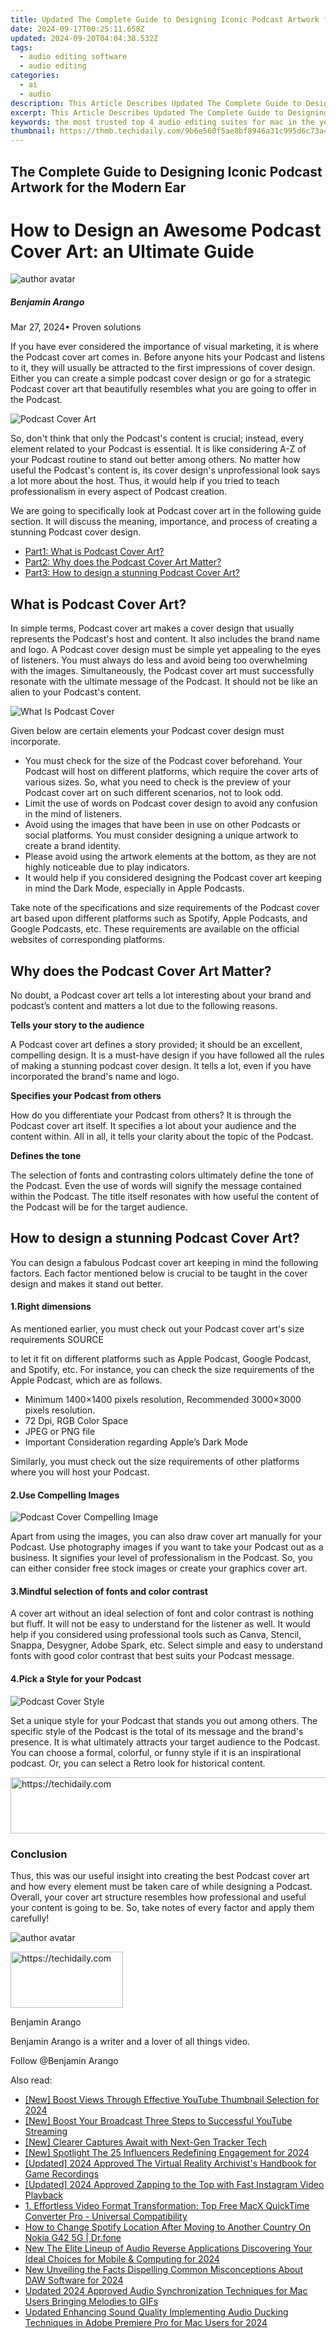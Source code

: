 ```yaml
---
title: Updated The Complete Guide to Designing Iconic Podcast Artwork for the Modern Ear for 2024
date: 2024-09-17T00:25:11.658Z
updated: 2024-09-20T04:04:38.532Z
tags: 
  - audio editing software
  - audio editing
categories: 
  - ai
  - audio
description: This Article Describes Updated The Complete Guide to Designing Iconic Podcast Artwork for the Modern Ear for 2024
excerpt: This Article Describes Updated The Complete Guide to Designing Iconic Podcast Artwork for the Modern Ear for 2024
keywords: the most trusted top 4 audio editing suites for mac in the year 2024,cutting edge tools for podcasters a guide to the best free paid audio editing software on the market,the complete guide to designing iconic podcast artwork for the modern ear,the ultimate guide to mp3 modification software for mac uncovering the best tools and comparisons,the ultimate guide to mp3 conversion for your podcast episodes,the finest selection of affordable internet based auditory modification software for the year 2024,the complete guide to podcast editing with audacity
thumbnail: https://thmb.techidaily.com/9b6e560f5ae8bf8946a31c995d6c73a4779b962b2219e90738423fb3fbbee898.jpg
---
```


## The Complete Guide to Designing Iconic Podcast Artwork for the Modern Ear

# How to Design an Awesome Podcast Cover Art: an Ultimate Guide

![author avatar](https://images.wondershare.com/filmora/article-images/benjamin-arango-author.jpg)

##### Benjamin Arango

 Mar 27, 2024• Proven solutions

If you have ever considered the importance of visual marketing, it is where the Podcast cover art comes in. Before anyone hits your Podcast and listens to it, they will usually be attracted to the first impressions of cover design. Either you can create a simple podcast cover design or go for a strategic Podcast cover art that beautifully resembles what you are going to offer in the Podcast.

![Podcast Cover Art](https://images.wondershare.com/filmora/article-images/podcast-cover-art.jpg)

So, don't think that only the Podcast's content is crucial; instead, every element related to your Podcast is essential. It is like considering A-Z of your Podcast routine to stand out better among others. No matter how useful the Podcast's content is, its cover design's unprofessional look says a lot more about the host. Thus, it would help if you tried to teach professionalism in every aspect of Podcast creation.

We are going to specifically look at Podcast cover art in the following guide section. It will discuss the meaning, importance, and process of creating a stunning Podcast cover design.

* [Part1: What is Podcast Cover Art?](#part1)
* [Part2: Why does the Podcast Cover Art Matter?](#part2)
* [Part3: How to design a stunning Podcast Cover Art?](#part3)

## What is Podcast Cover Art?

In simple terms, Podcast cover art makes a cover design that usually represents the Podcast's host and content. It also includes the brand name and logo. A Podcast cover design must be simple yet appealing to the eyes of listeners. You must always do less and avoid being too overwhelming with the images. Simultaneously, the Podcast cover art must successfully resonate with the ultimate message of the Podcast. It should not be like an alien to your Podcast's content.

![What Is Podcast Cover](https://images.wondershare.com/filmora/article-images/what-is-podcast-cover.jpg)

Given below are certain elements your Podcast cover design must incorporate.

* You must check for the size of the Podcast cover beforehand. Your Podcast will host on different platforms, which require the cover arts of various sizes. So, what you need to check is the preview of your Podcast cover art on such different scenarios, not to look odd.
* Limit the use of words on Podcast cover design to avoid any confusion in the mind of listeners.
* Avoid using the images that have been in use on other Podcasts or social platforms. You must consider designing a unique artwork to create a brand identity.
* Please avoid using the artwork elements at the bottom, as they are not highly noticeable due to play indicators.
* It would help if you considered designing the Podcast cover art keeping in mind the Dark Mode, especially in Apple Podcasts.

Take note of the specifications and size requirements of the Podcast cover art based upon different platforms such as Spotify, Apple Podcasts, and Google Podcasts, etc. These requirements are available on the official websites of corresponding platforms.

## Why does the Podcast Cover Art Matter?

No doubt, a Podcast cover art tells a lot interesting about your brand and podcast’s content and matters a lot due to the following reasons.

**Tells your story to the audience**

A Podcast cover art defines a story provided; it should be an excellent, compelling design. It is a must-have design if you have followed all the rules of making a stunning podcast cover design. It tells a lot, even if you have incorporated the brand's name and logo.

**Specifies your Podcast from others**

How do you differentiate your Podcast from others? It is through the Podcast cover art itself. It specifies a lot about your audience and the content within. All in all, it tells your clarity about the topic of the Podcast.

**Defines the tone**

The selection of fonts and contrasting colors ultimately define the tone of the Podcast. Even the use of words will signify the message contained within the Podcast. The title itself resonates with how useful the content of the Podcast will be for the target audience.

## How to design a stunning Podcast Cover Art?

You can design a fabulous Podcast cover art keeping in mind the following factors. Each factor mentioned below is crucial to be taught in the cover design and makes it stand out better.

#### 1.Right dimensions

As mentioned earlier, you must check out your Podcast cover art's size requirements SOURCE

to let it fit on different platforms such as Apple Podcast, Google Podcast, and Spotify, etc. For instance, you can check the size requirements of the Apple Podcast, which are as follows.

* Minimum 1400×1400 pixels resolution, Recommended 3000×3000 pixels resolution.
* 72 Dpi, RGB Color Space
* JPEG or PNG file
* Important Consideration regarding Apple’s Dark Mode

Similarly, you must check out the size requirements of other platforms where you will host your Podcast.

#### 2.Use Compelling Images

![Podcast Cover Compelling Image](https://images.wondershare.com/filmora/article-images/podcast-cover-compelling-image.jpg)

Apart from using the images, you can also draw cover art manually for your Podcast. Use photography images if you want to take your Podcast out as a business. It signifies your level of professionalism in the Podcast. So, you can either consider free stock images or create your graphics cover art.

#### 3.Mindful selection of fonts and color contrast

A cover art without an ideal selection of font and color contrast is nothing but fluff. It will not be easy to understand for the listener as well. It would help if you considered using professional tools such as Canva, Stencil, Snappa, Desygner, Adobe Spark, etc. Select simple and easy to understand fonts with good color contrast that best suits your Podcast message.

#### 4.Pick a Style for your Podcast

![Podcast Cover Style](https://images.wondershare.com/filmora/article-images/podcast-cover-style.jpg)

Set a unique style for your Podcast that stands you out among others. The specific style of the Podcast is the total of its message and the brand's presence. It is what ultimately attracts your target audience to the Podcast. You can choose a formal, colorful, or funny style if it is an inspirational podcast. Or, you can select a Retro look for historical content.

<!-- affiliate ads begin -->
<a href="https://appsumo.8odi.net/c/5597632/2123732/7443" target="_top" id="2123732">
  <img src="//a.impactradius-go.com/display-ad/7443-2123732" border="0" alt="https://techidaily.com" width="600" height="90"/>
</a>
<img height="0" width="0" src="https://appsumo.8odi.net/i/5597632/2123732/7443" style="position:absolute;visibility:hidden;" border="0" />
<!-- affiliate ads end -->

### Conclusion

Thus, this was our useful insight into creating the best Podcast cover art and how every element must be taken care of while designing a Podcast. Overall, your cover art structure resembles how professional and useful your content is going to be. So, take notes of every factor and apply them carefully!

![author avatar](https://images.wondershare.com/filmora/article-images/benjamin-arango-author.jpg)

<!-- affiliate ads begin -->
<a href="https://aligracehair.sjv.io/c/5597632/2135367/19272" target="_top" id="2135367">
  <img src="//a.impactradius-go.com/display-ad/19272-2135367" border="0" alt="https://techidaily.com" width="180" height="90"/>
</a>
<img height="0" width="0" src="https://aligracehair.sjv.io/i/5597632/2135367/19272" style="position:absolute;visibility:hidden;" border="0" />
<!-- affiliate ads end -->

Benjamin Arango

Benjamin Arango is a writer and a lover of all things video.

Follow @Benjamin Arango

<ins class="adsbygoogle"
      style="display:block"
      data-ad-client="ca-pub-7571918770474297"
      data-ad-slot="8358498916"
      data-ad-format="auto"
      data-full-width-responsive="true"></ins>

<span class="atpl-alsoreadstyle">Also read:</span>
<div><ul>
<li><a href="https://facebook-video-share.techidaily.com/new-boost-views-through-effective-youtube-thumbnail-selection-for-2024/"><u>[New] Boost Views Through Effective YouTube Thumbnail Selection for 2024</u></a></li>
<li><a href="https://extra-resources.techidaily.com/new-boost-your-broadcast-three-steps-to-successful-youtube-streaming/"><u>[New] Boost Your Broadcast Three Steps to Successful YouTube Streaming</u></a></li>
<li><a href="https://extra-tips.techidaily.com/new-clearer-captures-await-with-next-gen-tracker-tech/"><u>[New] Clearer Captures Await with Next-Gen Tracker Tech</u></a></li>
<li><a href="https://instagram-videos.techidaily.com/new-spotlight-the-25-influencers-redefining-engagement-for-2024/"><u>[New] Spotlight The 25 Influencers Redefining Engagement for 2024</u></a></li>
<li><a href="https://screen-capture.techidaily.com/updated-2024-approved-the-virtual-reality-archivists-handbook-for-game-recordings/"><u>[Updated] 2024 Approved The Virtual Reality Archivist's Handbook for Game Recordings</u></a></li>
<li><a href="https://instagram-video-recordings.techidaily.com/updated-2024-approved-zapping-to-the-top-with-fast-instagram-video-playback/"><u>[Updated] 2024 Approved Zapping to the Top with Fast Instagram Video Playback</u></a></li>
<li><a href="https://vp-tips.techidaily.com/1-effortless-video-format-transformation-top-free-macx-quicktime-converter-pro-universal-compatibility/"><u>1. Effortless Video Format Transformation: Top Free MacX QuickTime Converter Pro - Universal Compatibility</u></a></li>
<li><a href="https://fake-location.techidaily.com/how-to-change-spotify-location-after-moving-to-another-country-on-nokia-g42-5g-drfone-by-drfone-virtual-android/"><u>How to Change Spotify Location After Moving to Another Country On Nokia G42 5G | Dr.fone</u></a></li>
<li><a href="https://audio-editing.techidaily.com/new-the-elite-lineup-of-audio-reverse-applications-discovering-your-ideal-choices-for-mobile-and-computing-for-2024/"><u>New The Elite Lineup of Audio Reverse Applications Discovering Your Ideal Choices for Mobile & Computing for 2024</u></a></li>
<li><a href="https://audio-editing.techidaily.com/new-unveiling-the-facts-dispelling-common-misconceptions-about-daw-software-for-2024/"><u>New Unveiling the Facts Dispelling Common Misconceptions About DAW Software for 2024</u></a></li>
<li><a href="https://audio-editing.techidaily.com/updated-2024-approved-audio-synchronization-techniques-for-mac-users-bringing-melodies-to-gifs/"><u>Updated 2024 Approved Audio Synchronization Techniques for Mac Users Bringing Melodies to GIFs</u></a></li>
<li><a href="https://audio-editing.techidaily.com/updated-enhancing-sound-quality-implementing-audio-ducking-techniques-in-adobe-premiere-pro-for-mac-users-for-2024/"><u>Updated Enhancing Sound Quality Implementing Audio Ducking Techniques in Adobe Premiere Pro for Mac Users for 2024</u></a></li>
</ul></div>

